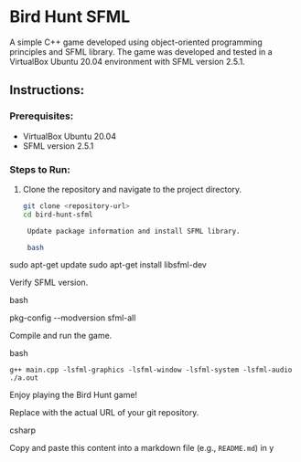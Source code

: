 # Bird Hunt SFML

A simple C++ game developed using object-oriented programming principles and SFML library. The game was developed and tested in a VirtualBox Ubuntu 20.04 environment with SFML version 2.5.1.

## Instructions:

### Prerequisites:

- VirtualBox Ubuntu 20.04
- SFML version 2.5.1

### Steps to Run:

1. Clone the repository and navigate to the project directory.

   ```bash
   git clone <repository-url>
   cd bird-hunt-sfml

    Update package information and install SFML library.

    bash

sudo apt-get update
sudo apt-get install libsfml-dev

Verify SFML version.

bash

pkg-config --modversion sfml-all

Compile and run the game.

bash

    g++ main.cpp -lsfml-graphics -lsfml-window -lsfml-system -lsfml-audio
    ./a.out

Enjoy playing the Bird Hunt game!

Replace <repository-url> with the actual URL of your git repository.

csharp


Copy and paste this content into a markdown file (e.g., `README.md`) in y




